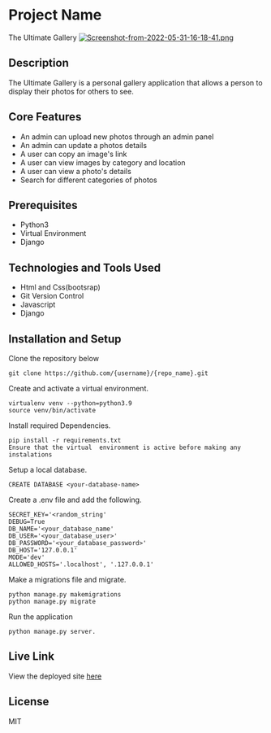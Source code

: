 # Project Name

The Ultimate Gallery
[![Screenshot-from-2022-05-31-16-18-41.png](https://i.postimg.cc/jqXYY4C2/Screenshot-from-2022-05-31-16-18-41.png)](https://postimg.cc/BtXVxDTf)

## Description

The Ultimate Gallery is  a personal gallery application that allows a person to display their photos for others to see.

## Core Features

<ul>
<li>An admin can upload new photos through an admin panel</li>
<li>An admin can update a photos details</li>
<li>A user can copy an image's link</li>
<li>A user can view images by category and location</li>
<li>A user can view a photo's details</li>
<li>Search for different categories of photos</li>
</ul>


## Prerequisites

<ul>
<li>Python3</li>
<li>Virtual Environment</li>
<li>Django </li>
</ul>

## Technologies and Tools Used

<ul>
<li>Html and Css(bootsrap) </li>
<li>Git Version Control</li>
<li>Javascript </li>
<li>Django</li>
</ul>

## Installation and Setup

Clone the repository below

```
git clone https://github.com/{username}/{repo_name}.git
```

Create and activate a virtual environment. 

  ```
  virtualenv venv --python=python3.9
  source venv/bin/activate
  ```

Install required Dependencies.

  ```
  pip install -r requirements.txt
  Ensure that the virtual  environment is active before making any instalations
  ```

Setup a local database.

  ```
  CREATE DATABASE <your-database-name>
  ```

Create a .env file and add the following.

  ```
  SECRET_KEY='<random_string'
  DEBUG=True
  DB_NAME='<your_database_name'
  DB_USER='<your_database_user>'
  DB_PASSWORD='<your_database_password>'
  DB_HOST='127.0.0.1'
  MODE='dev'
  ALLOWED_HOSTS='.localhost', '.127.0.0.1'
  ```

Make a migrations file and migrate.

  ```
  python manage.py makemigrations
  python manage.py migrate
  ```

Run the application

```
python manage.py server.
```

## Live Link

View the deployed site <a href="https://mysterious-depths-66849.herokuapp.com/">here</a>

## License

 MIT
